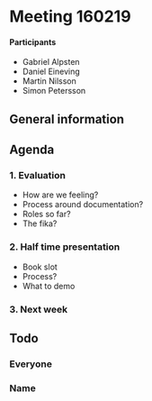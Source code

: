 # Meeting 160219

#### Participants
* Gabriel Alpsten
* Daniel Eineving
* Martin Nilsson
* Simon Petersson

## General information

## Agenda
### 1. Evaluation

* How are we feeling?
* Process around documentation?
* Roles so far?
* The fika?

### 2. Half time presentation
* Book slot
* Process?
* What to demo

### 3. Next week


## Todo
### Everyone

### Name
